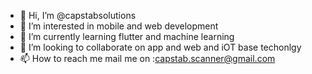 - 👋 Hi, I’m @capstabsolutions
- 👀 I’m interested in mobile and web development
- 🌱 I’m currently learning flutter and machine learning 
- 💞️ I’m looking to collaborate on app and web and iOT base techonlgy 
- 📫 How to reach me mail me on :capstab.scanner@gmail.com

<!---
capstabsolutions/capstabsolutions is a ✨ special ✨ repository because its `README.md` (this file) appears on your GitHub profile.
You can click the Preview link to take a look at your changes.
--->
